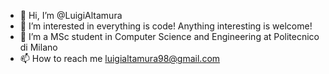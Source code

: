 - 👋 Hi, I’m @LuigiAltamura
- 👀 I’m interested in everything is code! Anything interesting is welcome!
- 🌱 I’m a MSc student in Computer Science and Engineering at Politecnico di Milano
- 📫 How to reach me luigialtamura98@gmail.com 

<!---
LuigiAltamura/LuigiAltamura is a ✨ special ✨ repository because its `README.md` (this file) appears on your GitHub profile.
You can click the Preview link to take a look at your changes.
--->

